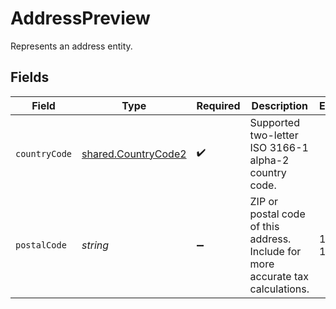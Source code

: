 # AddressPreview

Represents an address entity.


## Fields

| Field                                                                           | Type                                                                            | Required                                                                        | Description                                                                     | Example                                                                         |
| ------------------------------------------------------------------------------- | ------------------------------------------------------------------------------- | ------------------------------------------------------------------------------- | ------------------------------------------------------------------------------- | ------------------------------------------------------------------------------- |
| `countryCode`                                                                   | [shared.CountryCode2](../../../sdk/models/shared/countrycode2.md)               | :heavy_check_mark:                                                              | Supported two-letter ISO 3166-1 alpha-2 country code.                           |                                                                                 |
| `postalCode`                                                                    | *string*                                                                        | :heavy_minus_sign:                                                              | ZIP or postal code of this address. Include for more accurate tax calculations. | 11105-1803                                                                      |